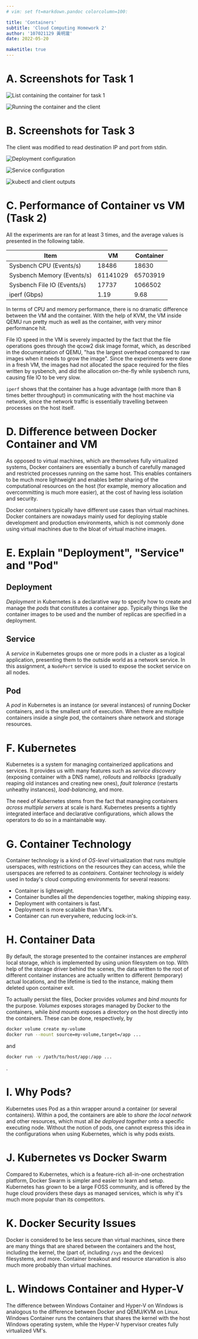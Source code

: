 ```yaml
---
# vim: set ft=markdown.pandoc colorcolumn=100:

title: 'Containers'
subtitle: 'Cloud Computing Homework 2'
author: '107021129 黃明瀧'
date: 2022-05-20

maketitle: true
---
```


# A. Screenshots for Task 1

![List containing the container for task 1](./images/docker-list.png)

![Running the container and the client](./images/hello.png)

# B. Screenshots for Task 3

The client was modified to read destination IP and port from stdin.

![Deployment configuration](./images/deployment.png)

![Service configuration](./images/service.png)

![`kubectl` and client outputs](./images/misc.png)

# C. Performance of Container vs VM (Task 2)

All the experiments are ran for at least 3 times,
and the average values is presented in the following table.

| Item | VM | Container |
|------|----|-----------|
| Sysbench CPU (Events/s)| 18486 | 18630 |
| Sysbench Memory (Events/s) | 61141029 | 65703919 |
| Sysbench File IO (Events/s) | 17737 | 1066502 |
| iperf (Gbps) | 1.19 | 9.68 |

In terms of CPU and memory performance,
there is no dramatic difference between the VM and the container.
With the help of KVM, the VM inside QEMU run pretty much as well as the container,
with very minor performance hit.

File IO speed in the VM is severely impacted by the fact that the file operations goes through the qcow2 disk image format,
which,
as described in the documentation of QEMU,
"has the largest overhead compared to raw images when it needs to grow the image".
Since the experiments were done in a fresh VM,
the images had not allocated the space required for the files written by sysbench,
and did the allocation on-the-fly while sysbench runs,
causing file IO to be very slow.

`iperf` shows that the container has a huge advantage (with more than 8 times better throughput) in communicating with the host machine via network,
since the network traffic is essentially travelling between processes on the host itself.

# D. Difference between Docker Container and VM

As opposed to virtual machines, which are themselves fully virtualized systems,
Docker containers are essentially a bunch of carefully managed and restricted processes
running on the same host.
This enables containers to be much more lightweight
and enables better sharing of the computational resources on the host
(for example, memory allocation and overcommitting is much more easier),
at the cost of having less isolation and security.

Docker containers typically have different use cases than virtual machines.
Docker containers are nowadays mainly used for deploying stable development and production environments,
which is not commonly done using virtual machines due to the bloat of virtual machine images.

# E. Explain "Deployment", "Service" and "Pod"

## Deployment

*Deployment* in Kubernetes is a declarative way to specify how to create and manage the *pods*
that constitutes a container app.
Typically things like the container images to be used
and the number of replicas are specified in a deployment.

## Service

A *service* in Kubernetes groups one or more pods in a cluster as a logical application,
presenting them to the outside world as a network service.
In this assignment, a `NodePort` service is used to expose the socket service on all nodes.

## Pod

A *pod* in Kubernetes is an instance (or several instances) of running Docker containers,
and is the smallest unit of execution.
When there are multiple containers inside a single pod,
the containers share network and storage resources.

# F. Kubernetes

Kubernetes is a system for managing containerized applications and services.
It provides us with many features such as *service discovery* (exposing container with a DNS name),
*rollouts* and *rollbacks* (gradually reaping old instances and creating new ones),
*fault tolerance* (restarts unheathy instances),
*load-balancing*, and more.

The need of Kubernetes stems from the fact that managing containers *across multiple servers* at scale is hard.
Kubernetes presents a tightly integrated interface and declarative configurations,
which allows the operators to do so in a maintainable way.

# G. Container Technology

Container technology is a kind of *OS-level* virtualization that runs multiple userspaces,
with restrictions on the resources they can access,
while the userspaces are referred to as *containers*.
Container technology is widely used in today's cloud computing environments for several reasons:

- Container is lightweight.
- Container bundles all the dependencies together, making shipping easy.
- Deployment with containers is fast.
- Deployment is more scalable than VM's.
- Container can run everywhere, reducing lock-in's.

# H. Container Data

By default, the storage presented to the container instances are *empheral* local storage,
which is implemented by using union filesystem on top.
With help of the storage driver behind the scenes,
the data written to the root of different container instances are actually written to different (temporary) actual locations,
and the lifetime is tied to the instance,
making them deleted upon container exit.

To actually persist the files, Docker provides *volumes* and *bind mounts* for the purpose.
*Volumes* exposes storages managed by Docker to the containers,
while *bind mounts* exposes a directory on the host directly into the containers.
These can be done, respectively, by

```sh
docker volume create my-volume
docker run --mount source=my-volume,target=/app ...
```

and

```sh
docker run -v /path/to/host/app:/app ...
```

.

# I. Why Pods?

Kubernetes uses Pod as a thin wrapper around a container (or several containers).
Within a pod, the containers are able to *share the local network* and other resources,
which must all *be deployed together* onto a specific executing node.
Without the notion of pods, one cannot express this idea in the configurations when using Kubernetes,
which is why pods exists.

# J. Kubernetes vs Docker Swarm

Compared to Kubernetes, which is a feature-rich all-in-one orchestration platform,
Docker Swarm is simpler and easier to learn and setup.
Kubernetes has grown to be a large FOSS community,
and is offered by the huge cloud providers these days as managed services,
which is why it's much more popular than its competitors.

# K. Docker Security Issues

Docker is considered to be less secure than virtual machines,
since there are many things that are shared between the containers and the host,
including the kernel, the (part of, including `/sys` and the devices) filesystems,
and more.
Container breakout and resource starvation is also much more probably than virtual machines.

# L. Windows Container and Hyper-V

The difference between Windows Container and Hyper-V on Windows
is analogous to the difference between Docker and QEMU/KVM on Linux.
Windows Container runs the containers that shares the kernel with the host Windows operating system,
while the Hyper-V hypervisor creates fully virtualized VM's.
